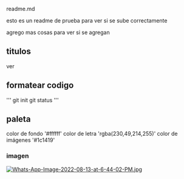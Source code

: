 readme.md

esto es un readme de prueba para ver si se sube correctamente

agrego mas cosas para ver si se agregan 

## titulos
ver 
## formatear codigo
'''
git init 
git status
'''
## paleta
color de fondo '#ffffff' color de letra 'rgba(230,49,214,255)' color de imágenes '#1c1419'

### imagen
[![Whats-App-Image-2022-08-13-at-6-44-02-PM.jpg](https://i.postimg.cc/jjsVtzHP/Whats-App-Image-2022-08-13-at-6-44-02-PM.jpg)](https://postimg.cc/0zHXCKHy)
